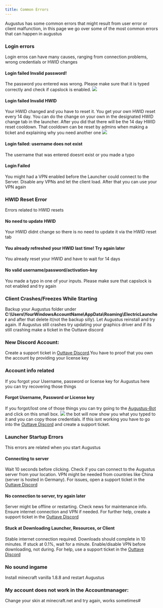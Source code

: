 ```yaml
---
title: Common Errors
---
```

Augustus has some common errors that might result from user error or client malfunction, in this page we go over some of the most common errors that can happen in augustus

### Login errors
Login erros can have many causes, ranging from connection problems, wrong credentials or HWID changes

#### Login failed Invalid password!
The password you entered was wrong. Please make sure that it is typed correctly and check if capslock is enabled.
<img src="https://i.imgur.com/9k10dqP.png">

#### Login failed Invalid HWID
Your HWID changed and you have to reset it. You get your own HWID reset every 14 day. You can do the change on your own in the designated HWID change tab in the launcher. After you did that there will be the 14 day HWID reset cooldown. 
That cooldown can be reset by admins when making a ticket and explaining why you need another one
<img src="https://i.imgur.com/j4Egqx7.png">

#### Login failed: username does not exist
The username that was entered doesnt exist or you made a typo

#### Login Failed
You might had a VPN enabled before the Launcher could connect to the Server. Disable any VPNs and let the client load. After that you can use your VPN again

### HWID Reset Error
Errors related to HWID resets

#### No need to update HWID
Your HWID didnt change so there is no need to update it via the HWID reset tab

#### You already refreshed your HWID last time! Try again later
You already reset your HWID and have to wait for 14 days

#### No valid username/password/activation-key
You made a typo in one of your inputs. Please make sure that capslock is not enabled and try again

### Client Crashes/Freezes While Starting
Backup your Augustus folder under 
**C:\Users\YourWindowsAccountName\AppData\Roaming\ElectricLauncher** and after that delete it(not the backup silly).
Let Augustus reinstall and try again. If Augustus still crashes try updating your graphics driver and if its still crashing make a ticket in the Outtave discord

### New Discord Account:

Create a support ticket in [Outtave Discord](https://discord.gg/jgYaquhUp7).You have to proof that you own the account by providing your license key

### Account info related
If you forgot your Username, password or license key for Augustus here you can try recovering those things

#### Forgot Username, Password or License key
If you forgot/lost one of those things you can try going to the [Augustus-Bot](https://discord.com/users/1145955612031729677) and click on this small box. <img src="https://i.imgur.com/mtq6CWp.png"> the bot will now show you what you typed to it and you can copy those credentials. If this isnt working you have to go into the [Outtave Discord](https://discord.gg/jgYaquhUp7) and create a support ticket.


### Launcher Startup Errors
This errors are related when you start Augustus


#### Connecting to server
Wait 10 seconds before clicking. Check if you can connect to the Augustus server from your location. VPN might be needed from countries like China (server is hosted in Germany). For issues, open a support ticket in the [Outtave Discord](https://discord.gg/jgYaquhUp7)

#### No connection to server, try again later
Server might be offline or restarting. Check ⁠news for maintenance info. Ensure internet connection and VPN if needed. For further help, create a support ticket in the [Outtave Discord](https://discord.gg/jgYaquhUp7)

#### Stuck at Downloading Launcher, Resources, or Client
Stable internet connection required. Downloads should complete in 10 minutes. If stuck at 0.1%, wait for a minute. Enable/disable VPN before downloading, not during. For help, use a support ticket in the [Outtave Discord](https://discord.gg/jgYaquhUp7)

### No sound ingame
Install minecraft vanilla 1.8.8 and restart Augustus

### My account does not work in the Accountmanager:
Change your skin at minecraft.net and try again, works sometimes#